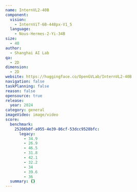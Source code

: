```yaml
---
name: InternVL2-40B
component:
  vision:
    - InternViT-6B-448px-V1_5
  language:
    - Nous-Hermes-2-Yi-34B
size:
  - 40
author:
  - Shanghai AI Lab
qa:
  - 2D
dimension:
  - 2D
website: https://huggingface.co/OpenGVLab/InternVL2-40B
navigation: false
taskPlanning: false
reason: false
opensource: true
release:
  year: 2024
category: general
imageVideo: image/video
score:
  benchmark:
    25206b0f-a955-4e39-86cf-53dcc9528bfc:
      legacy:
        - 34.9
        - 26.9
        - 46.5
        - 31.8
        - 42.1
        - 32.2
        - 34
        - 39.6
        - 36
  summary: {}
---
```

